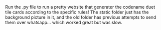 Run the .py file to run a pretty website that generater the codename duet tile cards according to the specific rules!
The static folder just has the background picture in it, and the old folder has previous attempts to send them over whatsapp... which worked great but was slow.
